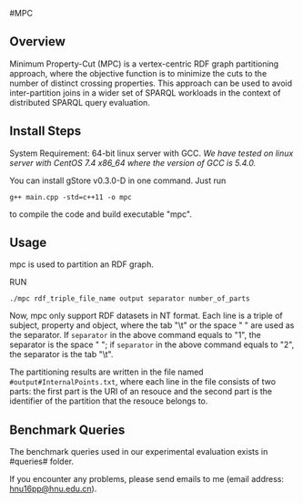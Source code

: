 #MPC

## Overview
Minimum Property-Cut (MPC) is a vertex-centric RDF graph partitioning approach, where the objective function is to minimize the cuts to the number of distinct crossing properties. This approach can be used to avoid inter-partition joins in a wider set of SPARQL workloads in the context of distributed SPARQL query evaluation.

## Install Steps

System Requirement: 64-bit linux server with GCC.
*We have tested on linux server with CentOS 7.4 x86_64 where the version of GCC is 5.4.0.*

You can install gStore v0.3.0-D in one command. Just run
	
	g++ main.cpp -std=c++11 -o mpc

to compile the code and build executable "mpc".

## Usage
mpc is used to partition an RDF graph.

RUN
	
	./mpc rdf_triple_file_name output separator number_of_parts
	

Now, mpc only support RDF datasets in NT format. Each line is a triple of subject, property and object, where the tab "\t" or the space " " are used as the separator. If `separator` in the above command equals to "1", the separator is the space " "; if `separator` in the above command equals to "2", the separator is the tab "\t".

The partitioning results are written in the file named `#output#InternalPoints.txt`, where each line in the file consists of two parts: the first part is the URI of an resouce and the second part is the identifier of the partition that the resouce belongs to.

## Benchmark Queries

The benchmark queries used in our experimental evaluation exists in #queries# folder.

If you encounter any problems, please send emails to me (email address: hnu16pp@hnu.edu.cn).
